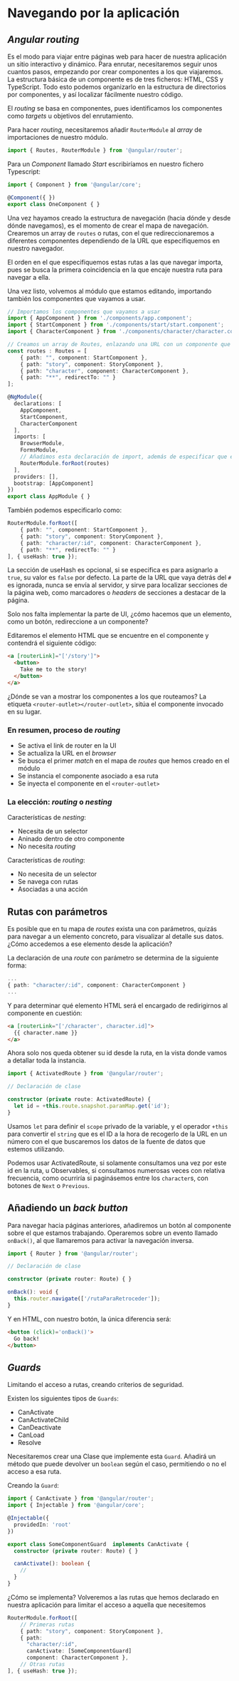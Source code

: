 # Navegando por la aplicación

## _Angular routing_

Es el modo para viajar entre páginas web para hacer de nuestra aplicación un sitio interactivo y dinámico. Para enrutar, necesitaremos seguir unos cuantos pasos, empezando por crear componentes a los que viajaremos. La estructura básica de un componente es de tres ficheros: HTML, CSS y TypeScript. Todo esto podemos organizarlo en la estructura de directorios por componentes, y así localizar fácilmente nuestro código.

El _routing_ se basa en componentes, pues identificamos los componentes como _targets_ u objetivos del enrutamiento.

Para hacer _routing_, necesitaremos añadir `RouterModule` al _array_ de importaciones de nuestro módulo.

```ts
import { Routes, RouterModule } from '@angular/router';
```

Para un _Component_ llamado _Start_ escribiríamos en nuestro fichero Typescript:

```ts
import { Component } from '@angular/core';

@Component({ })
export class OneComponent { }
```

Una vez hayamos creado la estructura de navegación (hacia dónde y desde dónde navegamos), es el momento de crear el mapa de navegación. Crearemos un array de `routes` o rutas, con el que redireccionaremos a diferentes componentes dependiendo de la URL que especifiquemos en nuestro navegador.

El orden en el que especifiquemos estas rutas a las que navegar importa, pues se busca la primera coincidencia en la que encaje nuestra ruta para navegar a ella.

Una vez listo, volvemos al módulo que estamos editando, importando también los componentes que vayamos a usar.

```ts
// Importamos los componentes que vayamos a usar
import { AppComponent } from './components/app.component';
import { StartComponent } from './components/start/start.component';
import { CharacterComponent } from './components/character/character.component';

// Creamos un array de Routes, enlazando una URL con un componente que se va a mostrar
const routes : Routes = [
    { path: "", component: StartComponent },
    { path: "story", component: StoryComponent },
    { path: "character", component: CharacterComponent },
    { path: "**", redirectTo: "" }
];

@NgModule({
  declarations: [
    AppComponent,
    StartComponent,
    CharacterComponent
  ],
  imports: [
    BrowserModule,
    FormsModule,
    // Añadimos esta declaración de import, además de especificar que el objeto de rounting será el array creado
    RouterModule.forRoot(routes)
  ],
  providers: [],
  bootstrap: [AppComponent]
})
export class AppModule { }
```

También podemos especificarlo como:

```ts
RouterModule.forRoot([
    { path: "", component: StartComponent },
    { path: "story", component: StoryComponent },
    { path: "character/:id", component: CharacterComponent },
    { path: "**", redirectTo: "" }
], { useHash: true });
```

La sección de useHash es opcional, si se especifica es para asignarlo a `true`, su valor es `false` por defecto. La parte de la URL que vaya detrás del `#` es ignorada, nunca se envía al servidor, y sirve para localizar secciones de la página web, como marcadores o _headers_ de secciones a destacar de la página.

Solo nos falta implementar la parte de UI, ¿cómo hacemos que un elemento, como un botón, redireccione a un componente?

Editaremos el elemento HTML que se encuentre en el componente y contendrá el siguiente código:

```html
<a [routerLink]="['/story']">
  <button>
    Take me to the story!
  </button>
</a>
```

¿Dónde se van a mostrar los componentes a los que routeamos? La etiqueta `<router-outlet></router-outlet>`, sitúa el componente invocado en su lugar.

### En resumen, proceso de _routing_

* Se activa el link de router en la UI
* Se actualiza la URL en el _browser_
* Se busca el primer _match_ en el mapa de _routes_ que hemos creado en el módulo
* Se instancia el componente asociado a esa ruta
* Se inyecta el componente en el `<router-outlet>`

### La elección: _routing_ o _nesting_

Características de _nesting_:

* Necesita de un selector
* Aninado dentro de otro componente
* No necesita _routing_

Características de _routing_:

* No necesita de un selector
* Se navega con rutas
* Asociadas a una acción

## Rutas con parámetros

Es posible que en tu mapa de _routes_ exista una con parámetros, quizás para navegar a un elemento concreto, para visualizar al detalle sus datos. ¿Cómo accedemos a ese elemento desde la aplicación?

La declaración de una _route_ con parámetro se determina de la siguiente forma:

```ts
...
{ path: "character/:id", component: CharacterComponent }
...
```

Y para determinar qué elemento HTML será el encargado de redirigirnos al componente en cuestión:

```html
<a [routerLink="['/character', character.id]">
  {{ character.name }}
</a>
```

Ahora solo nos queda obtener su id desde la ruta, en la vista donde vamos a detallar toda la instancia.

```ts
import { ActivatedRoute } from '@angular/router';

// Declaración de clase

constructor (private route: ActivatedRoute) {
  let id = +this.route.snapshot.paramMap.get('id');
}
```

Usamos `let` para definir el `scope` privado de la variable, y el operador `+this` para convertir el `string` que es el ID a la hora de recogerlo de la URL en un número con el que buscaremos los datos de la fuente de datos que estemos utilizando.

Podemos usar ActivatedRoute, si solamente consultamos una vez por este id en la ruta, u Observables, si consultamos numerosas veces con relativa frecuencia, como ocurriría si paginásemos entre los `character`s, con botones de `Next` o `Previous`.

## Añadiendo un _back button_

Para navegar hacia páginas anteriores, añadiremos un botón al componente sobre el que estamos trabajando. Operaremos sobre un evento llamado `onBack()`, al que llamaremos para activar la navegación inversa.

```ts
import { Router } from '@angular/router';

// Declaración de clase

constructor (private router: Route) { }

onBack(): void {
  this.router.navigate(['/rutaParaRetroceder']);
}
```

Y en HTML, con nuestro botón, la única diferencia será:

```html
<button (click)='onBack()'>
  Go back!
</button>
```

## _Guards_

Limitando el acceso a rutas, creando criterios de seguridad.

Existen los siguientes tipos de `Guards`:

* CanActivate
* CanActivateChild
* CanDeactivate
* CanLoad
* Resolve

Necesitaremos crear una Clase que implemente esta `Guard`. Añadirá un método que puede devolver un `boolean` según el caso, permitiendo o no el acceso a esa ruta.

Creando la `Guard`:

```ts
import { CanActivate } from '@angular/router';
import { Injectable } from '@angular/core';

@Injectable({
  providedIn: 'root'
})

export class SomeComponentGuard  implements CanActivate {
  constructor (private router: Route) { }

  canActivate(): boolean {
    //
  }
}
```

¿Cómo se implementa? Volveremos a las rutas que hemos declarado en nuestra aplicación para limitar el acceso a aquella que necesitemos

```ts
RouterModule.forRoot([
    // Primeras rutas
    { path: "story", component: StoryComponent },
    { path:
      "character/:id",
      canActivate: [SomeComponentGuard]
      component: CharacterComponent },
    // Otras rutas
], { useHash: true });
```
